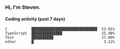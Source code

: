 ### Hi, I'm Steven.

#### Coding activity (past 7 days)
```
C           ▓▓▓▓▓▓▓▓▓▓▓▓▓▓▓▓▓▓▓▓▓▓▓▓▓▓▓▓▓▓  53.01%
TypeScript  ▓▓▓▓▓▓▓▓▓▓▓▓▓▓                  25.98%
Text        ▓▓▓▓▓▓▓▓▓▓                      17.89%
other       ▓                                3.12%
```
